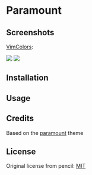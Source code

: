 # Paramount

## Screenshots

[VimColors](vimcolors.com/438/paramount/dark):

![](screenshots/light.png)
![](screenshots/dark.png)

## Installation

[vundle]: https://github.com/gmarik/Vundle.vim
[plug]: https://github.com/junegunn/vim-plug

## Usage

## Credits

Based on the [paramount][] theme

[paramount]: https://github.com/owickstrom/vim-colors-paramount

## License

Original license from pencil: [MIT](LICENSE)
